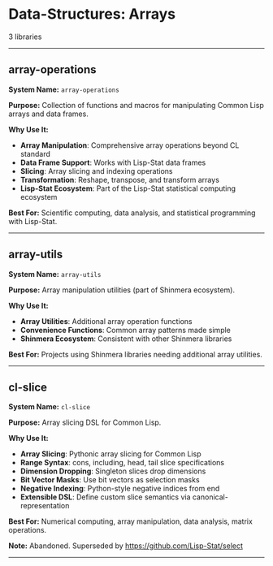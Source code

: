 # Data-Structures: Arrays

3 libraries

---

## array-operations

**System Name:** `array-operations`

**Purpose:** Collection of functions and macros for manipulating Common Lisp arrays and data frames.

**Why Use It:**
- **Array Manipulation**: Comprehensive array operations beyond CL standard
- **Data Frame Support**: Works with Lisp-Stat data frames
- **Slicing**: Array slicing and indexing operations
- **Transformation**: Reshape, transpose, and transform arrays
- **Lisp-Stat Ecosystem**: Part of the Lisp-Stat statistical computing ecosystem

**Best For:** Scientific computing, data analysis, and statistical programming with Lisp-Stat.

---


## array-utils

**System Name:** `array-utils`

**Purpose:** Array manipulation utilities (part of Shinmera ecosystem).

**Why Use It:**
- **Array Utilities**: Additional array operation functions
- **Convenience Functions**: Common array patterns made simple
- **Shinmera Ecosystem**: Consistent with other Shinmera libraries

**Best For:** Projects using Shinmera libraries needing additional array utilities.

---


## cl-slice

**System Name:** `cl-slice`

**Purpose:** Array slicing DSL for Common Lisp.

**Why Use It:**
- **Array Slicing**: Pythonic array slicing for Common Lisp
- **Range Syntax**: cons, including, head, tail slice specifications
- **Dimension Dropping**: Singleton slices drop dimensions
- **Bit Vector Masks**: Use bit vectors as selection masks
- **Negative Indexing**: Python-style negative indices from end
- **Extensible DSL**: Define custom slice semantics via canonical-representation

**Best For:** Numerical computing, array manipulation, data analysis, matrix operations.

**Note:** Abandoned. Superseded by https://github.com/Lisp-Stat/select

---


